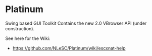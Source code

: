 Platinum
========

Swing based GUI Toolkit 
Contains the new 2.0 VBrowser API (under construction). 

See here for the Wiki: 
 - https://github.com/NLeSC/Platinum/wiki/escxnat-help

